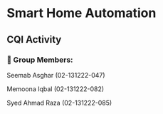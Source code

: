 # Smart Home Automation

## CQI Activity
### 👥 Group Members:


Seemab Asghar
(02-131222-047)


Memoona Iqbal
(02-131222-082)


Syed Ahmad Raza
(02-131222-085)
